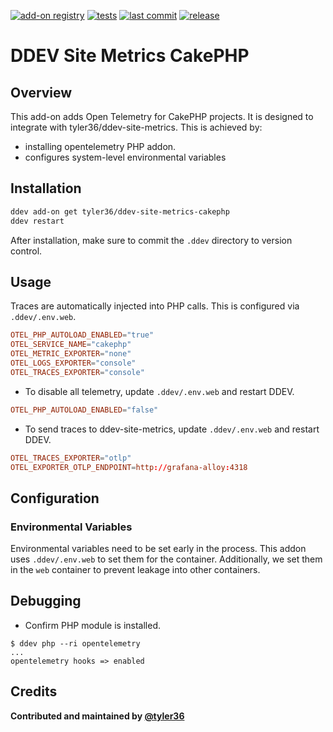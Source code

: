 [![add-on registry](https://img.shields.io/badge/DDEV-Add--on_Registry-blue)](https://addons.ddev.com)
[![tests](https://github.com/tyler36/ddev-site-metrics-cakephp/actions/workflows/tests.yml/badge.svg?branch=main)](https://github.com/tyler36/ddev-site-metrics-cakephp/actions/workflows/tests.yml?query=branch%3Amain)
[![last commit](https://img.shields.io/github/last-commit/tyler36/ddev-site-metrics-cakephp)](https://github.com/tyler36/ddev-site-metrics-cakephp/commits)
[![release](https://img.shields.io/github/v/release/tyler36/ddev-site-metrics-cakephp)](https://github.com/tyler36/ddev-site-metrics-cakephp/releases/latest)

# DDEV Site Metrics CakePHP

## Overview

This add-on adds Open Telemetry for CakePHP projects. It is designed to integrate with tyler36/ddev-site-metrics.
This is achieved by:

- installing opentelemetry PHP addon.
- configures system-level environmental variables

## Installation

```bash
ddev add-on get tyler36/ddev-site-metrics-cakephp
ddev restart
```

After installation, make sure to commit the `.ddev` directory to version control.

## Usage

Traces are automatically injected into PHP calls.
This is configured via `.ddev/.env.web`.

```conf
OTEL_PHP_AUTOLOAD_ENABLED="true"
OTEL_SERVICE_NAME="cakephp"
OTEL_METRIC_EXPORTER="none"
OTEL_LOGS_EXPORTER="console"
OTEL_TRACES_EXPORTER="console"
```

- To disable all telemetry, update `.ddev/.env.web` and restart DDEV.

```conf
OTEL_PHP_AUTOLOAD_ENABLED="false"
```

- To send traces to ddev-site-metrics, update `.ddev/.env.web` and restart DDEV.

```conf
OTEL_TRACES_EXPORTER="otlp"
OTEL_EXPORTER_OTLP_ENDPOINT=http://grafana-alloy:4318
```

## Configuration

### Environmental Variables

Environmental variables need to be set early in the process.
This addon uses `.ddev/.env.web` to set them for the container.
Additionally, we set them in the `web` container to prevent leakage into other containers.

## Debugging

- Confirm PHP module is installed.

```shell
$ ddev php --ri opentelemetry
...
opentelemetry hooks => enabled
```

## Credits

**Contributed and maintained by [@tyler36](https://github.com/tyler36)**
